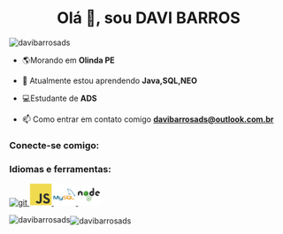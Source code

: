 <h1 align="center">Olá 👋, sou DAVI BARROS</h1>
<p align="left"> <img src="https://komarev.com/ghpvc/?username=davibarrosads&label=Profile%20views&color=0e75b6&style=flat" alt="davibarrosads" /> </p>

- 🌎Morando em **Olinda PE**

- 🌱 Atualmente estou aprendendo **Java,SQL,NEO**

- 💻Estudante de **ADS**

- 📫 Como entrar em contato comigo **davibarrosads@outlook.com.br**

<h3 align="left">Conecte-se comigo:</h3>
<p align="left">
</p>

<h3 align="left">Idiomas e ferramentas:</h3>
<p align="left"> <a href="https://git-scm.com/" target="_blank" rel="noreferrer"> <img src="https://www.vectorlogo.zone/logos/git-scm/git-scm-icon.svg" alt="git" width="40" height="40"/> </a> <a href="https://developer.mozilla.org/en-US/docs/Web/JavaScript" target="_blank" rel="noreferrer"> <img src="https://raw.githubusercontent.com/devicons/devicon/master/icons/javascript/javascript-original.svg" alt="javascript" width="40" height="40"/> </a> <a href="https://www.mysql.com/" target="_blank" rel="noreferrer"> <img src="https://raw.githubusercontent.com/devicons/devicon/master/icons/mysql/mysql-original-wordmark.svg" alt="mysql" width="40" height="40"/> </a> <a href="https://nodejs.org" target="_blank" rel="noreferrer"> <img src="https://raw.githubusercontent.com/devicons/devicon/master/icons/nodejs/nodejs-original-wordmark.svg" alt="nodejs" width="40" height="40"/> </a> </p>

<p><img align="left" src="https://github-readme-stats.vercel.app/api/top-langs?username=davibarrosads&show_icons=true&locale=en&layout=compact" alt="davibarrosads" /></p>

<p> <img align="center" src="https://github-readme-stats.vercel.app/api?username=davibarrosads&show_icons=true&locale=en" alt="davibarrosads" /></p>

